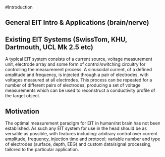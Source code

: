 #Introduction

## General EIT Intro & Applications (brain/nerve)

## Existing EIT Systems (SwissTom, KHU, Dartmouth, UCL Mk 2.5 etc)

A typical EIT system consists of a current source, voltage measurement unit, electrode array and some form of control/switching circuitry for controlling the measurement process. A sinusoidal current, of a defined amplitude and frequency, is injected through a pair of electrodes, with voltages measured at all electrodes. This process can be repeated for a number of different pairs of electrodes, producing a set of voltage measurements which can be used to reconstruct a conductivity profile of the target object.

## Motivation

The optimal measurement paradigm for EIT in human/rat brain has not been established. As such any EIT system for use in the head should be as versatile as possible, with features including: arbitrary control over current amplitude, frequency, injection time and protocol; variable number and type of electrodes (surface, depth, EEG) and custom data/signal processing, tailored to the particular application.


